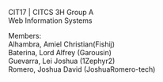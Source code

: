 CIT17 | CITCS 3H Group A\
Web Information Systems

Members:\
Alhambra, Amiel Christian(Fishij)\
Baterina, Lord Alfrey (Garousin)\
Guevarra, Lei Joshua (1Zephyr2)\
Romero, Joshua David (JoshuaRomero-tech)
